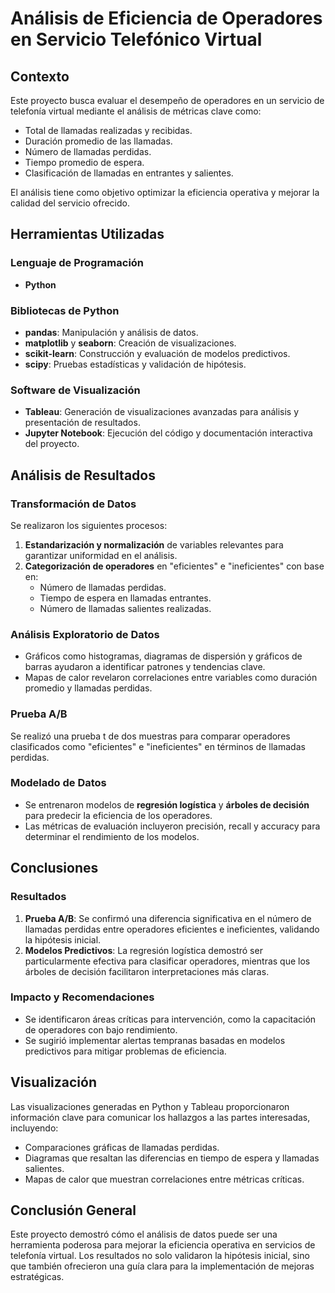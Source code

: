 # Análisis de Eficiencia de Operadores en Servicio Telefónico Virtual  

## Contexto  
Este proyecto busca evaluar el desempeño de operadores en un servicio de telefonía virtual mediante el análisis de métricas clave como:  
- Total de llamadas realizadas y recibidas.  
- Duración promedio de las llamadas.  
- Número de llamadas perdidas.  
- Tiempo promedio de espera.  
- Clasificación de llamadas en entrantes y salientes.  

El análisis tiene como objetivo optimizar la eficiencia operativa y mejorar la calidad del servicio ofrecido.  

## Herramientas Utilizadas  

### Lenguaje de Programación  
- **Python**  

### Bibliotecas de Python  
- **pandas**: Manipulación y análisis de datos.  
- **matplotlib** y **seaborn**: Creación de visualizaciones.  
- **scikit-learn**: Construcción y evaluación de modelos predictivos.  
- **scipy**: Pruebas estadísticas y validación de hipótesis.  

### Software de Visualización  
- **Tableau**: Generación de visualizaciones avanzadas para análisis y presentación de resultados.  
- **Jupyter Notebook**: Ejecución del código y documentación interactiva del proyecto.  

## Análisis de Resultados  

### Transformación de Datos  
Se realizaron los siguientes procesos:  
1. **Estandarización y normalización** de variables relevantes para garantizar uniformidad en el análisis.  
2. **Categorización de operadores** en "eficientes" e "ineficientes" con base en:  
   - Número de llamadas perdidas.  
   - Tiempo de espera en llamadas entrantes.  
   - Número de llamadas salientes realizadas.  

### Análisis Exploratorio de Datos  
- Gráficos como histogramas, diagramas de dispersión y gráficos de barras ayudaron a identificar patrones y tendencias clave.  
- Mapas de calor revelaron correlaciones entre variables como duración promedio y llamadas perdidas.  

### Prueba A/B  
Se realizó una prueba t de dos muestras para comparar operadores clasificados como "eficientes" e "ineficientes" en términos de llamadas perdidas.  

### Modelado de Datos  
- Se entrenaron modelos de **regresión logística** y **árboles de decisión** para predecir la eficiencia de los operadores.  
- Las métricas de evaluación incluyeron precisión, recall y accuracy para determinar el rendimiento de los modelos.  

## Conclusiones  

### Resultados  
1. **Prueba A/B**: Se confirmó una diferencia significativa en el número de llamadas perdidas entre operadores eficientes e ineficientes, validando la hipótesis inicial.  
2. **Modelos Predictivos**: La regresión logística demostró ser particularmente efectiva para clasificar operadores, mientras que los árboles de decisión facilitaron interpretaciones más claras.  

### Impacto y Recomendaciones  
- Se identificaron áreas críticas para intervención, como la capacitación de operadores con bajo rendimiento.  
- Se sugirió implementar alertas tempranas basadas en modelos predictivos para mitigar problemas de eficiencia.  

## Visualización  
Las visualizaciones generadas en Python y Tableau proporcionaron información clave para comunicar los hallazgos a las partes interesadas, incluyendo:  
- Comparaciones gráficas de llamadas perdidas.  
- Diagramas que resaltan las diferencias en tiempo de espera y llamadas salientes.  
- Mapas de calor que muestran correlaciones entre métricas críticas.  

## Conclusión General  
Este proyecto demostró cómo el análisis de datos puede ser una herramienta poderosa para mejorar la eficiencia operativa en servicios de telefonía virtual. Los resultados no solo validaron la hipótesis inicial, sino que también ofrecieron una guía clara para la implementación de mejoras estratégicas.  

